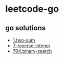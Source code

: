 #  leetcode-go  

## go solutions
- [1.two-sum](./1-two-sum/1-two-sum.go)
- [7-reverse-integer](./7-reverse-integer/7-reverse-integer.go)
- [704.binary-search](./704-binary-search/704-binary-search.go)
